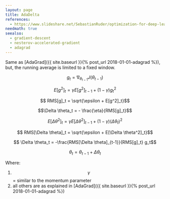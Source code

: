 ```yaml
---
layout: page
title: AdaDelta
references:
  - https://www.slideshare.net/SebastianRuder/optimization-for-deep-learning
needmath: true
seealso:
  - gradient-descent
  - nesterov-accelerated-gradient
  - adagrad
---
```

Same as [AdaGrad]({{ site.baseurl }}{% post_url 2018-01-01-adagrad %}), but,
the running average is limited to a fixed window.

$$g_t = \nabla_{\theta_{t-1}} J(\theta_{t-1})$$

$$E[g^2]_t = \gamma E[g^2]_{t-1} + (1 - \gamma) g_t^2$$

$$ RMS[g]_t = \sqrt{\epsilon + E[g^2]_t}$$

$$\Delta \theta_t = - \frac{\eta}{RMS[g]_t}$$

$$E[\Delta \theta^2]_t = \gamma E[\Delta \theta^2]_{t-1} + (1 - \gamma) (\Delta \theta_t)^2$$

$$ RMS[\Delta \theta]_t = \sqrt{\epsilon + E[\Delta \theta^2]_t}$$

$$ \Delta \theta_t = -\frac{RMS[\Delta \theta]_{t-1}}{RMS[g]_t} g_t$$

$$\theta_t = \theta_{t-1} + \Delta \theta_t $$

Where:
1. $$\gamma$$ = similar to the momentum parameter
2. all others are as explained in
[AdaGrad]({{ site.baseurl }}{% post_url 2018-01-01-adagrad %})
